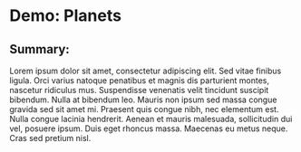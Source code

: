 # Demo: Planets

## Summary:

Lorem ipsum dolor sit amet, consectetur adipiscing elit. Sed vitae finibus ligula. Orci varius natoque penatibus et magnis dis parturient montes, nascetur ridiculus mus. Suspendisse venenatis velit tincidunt suscipit bibendum. Nulla at bibendum leo. Mauris non ipsum sed massa congue gravida sed sit amet mi. Praesent quis congue nibh, nec elementum est. Nulla congue lacinia hendrerit. Aenean et mauris malesuada, sollicitudin dui vel, posuere ipsum. Duis eget rhoncus massa. Maecenas eu metus neque. Cras sed pretium nisl.